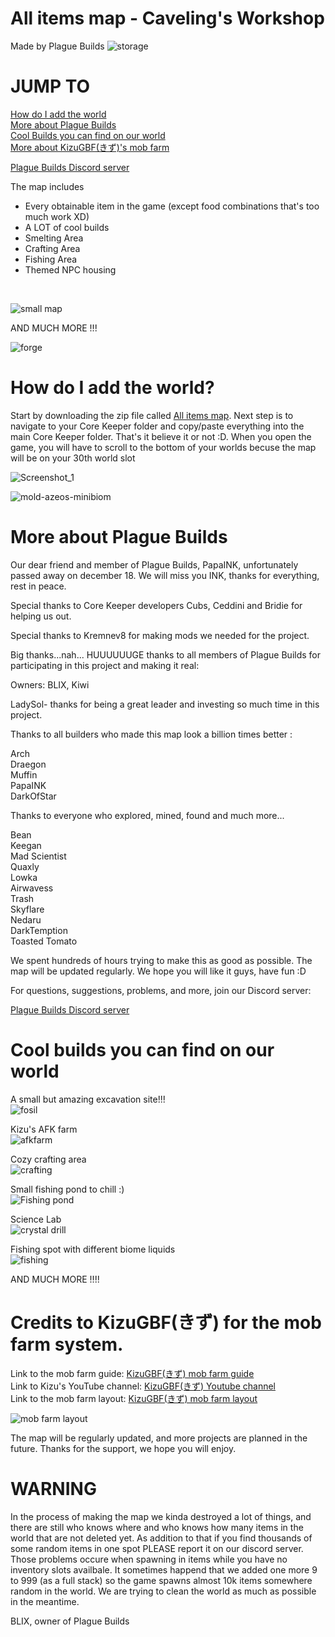 # All items map - Caveling's Workshop
Made by Plague Builds
<img>![storage](https://user-images.githubusercontent.com/124402987/216842885-2f7c1aac-2efd-4516-9071-e339960cb95f.png)

# JUMP TO
<a href=https://github.com/PlagueBuilds/All-items-map/blob/main/README.md#how-do-i-add-the-world title="How do I add the world">How do I add the world</a><br>
<a href=https://github.com/PlagueBuilds/All-items-map/blob/main/README.md#more-about-plague-builds title="More about Plague Builds">More about Plague Builds</a><br>
<a href=https://github.com/PlagueBuilds/All-items-map/blob/main/README.md#cool-builds-you-can-find-on-our-world title="Cool builds you can find on our world">Cool Builds you can find on our world</a><br>
<a href=https://github.com/PlagueBuilds/All-items-map/blob/main/README.md#credits-to-kizugbfきず-for-the-mob-farm-system>More about KizuGBF(きず)'s mob farm</a><br>

<a href=https://discord.gg/GCd3JTMDHc>Plague Builds Discord server</a><br>

The map includes
<ul>
  <li>Every obtainable item in the game (except food combinations that's too much work XD)</li>
  <li>A LOT of cool builds</li>
  <li>Smelting Area</li>
  <li>Crafting Area</li>
  <li>Fishing Area</li>
  <li>Themed NPC housing</li> 
</ul><br>

![small map](https://user-images.githubusercontent.com/124402987/217102216-b011a54a-e096-45f8-b95c-80344a9b1ab6.png)

AND MUCH MORE !!!

![forge](https://user-images.githubusercontent.com/124402987/216847733-9742a57a-8d50-4f0d-b252-31f0b15957d1.png)

# How do I add the world?

Start by downloading the zip file called <a href=https://github.com/PlagueBuilds/All-items-map/releases>All items map</a>.
Next step is to navigate to your Core Keeper folder and copy/paste everything into the main Core Keeper folder. That's it believe it or not :D. When you open the game, you will have to scroll to the bottom of your worlds becuse the map will be on your 30th world slot

![Screenshot_1](https://github.com/PlagueBuilds/All-items-map/assets/124402987/b56913b5-4ccd-4eab-92ed-1bde80f00be0)<br>



![mold-azeos-minibiom](https://user-images.githubusercontent.com/124402987/216847779-675a1e5b-72b5-4be6-bbde-b905c0eb844e.png)

# More about Plague Builds

Our dear friend and member of Plague Builds, PapaINK, unfortunately passed away on december 18.
We will miss you INK, thanks for everything, rest in peace.

Special thanks to Core Keeper developers Cubs, Ceddini and Bridie for helping us out.

Special thanks to Kremnev8 for making mods we needed for the project.

Big thanks...nah... HUUUUUUGE thanks to all members of Plague Builds for participating in this project and making it real:

Owners: BLIX, Kiwi

LadySol- thanks for being a great leader and investing so much time in this project.

Thanks to all builders who made this map look a billion times better :

Arch<br>
Draegon<br>
Muffin<br>
PapaINK<br>
DarkOfStar<br>

Thanks to everyone who explored, mined, found and much more...

Bean<br>
Keegan <br>
Mad Scientist<br>
Quaxly<br>
Lowka<br>
Airwavess<br>
Trash<br>
Skyflare<br>
Nedaru<br>
DarkTemption<br>
Toasted Tomato<br>

We spent hundreds of hours trying to make this as good as possible. The map will be updated regularly. We hope you will like it guys, have fun :D

For questions, suggestions, problems, and more, join our Discord server:

<a href=https://discord.gg/9YXPrPcK>Plague Builds Discord server</a>

# Cool builds you can find on our world

A small but amazing excavation site!!!<br>
![fosil](https://user-images.githubusercontent.com/124402987/216847948-cedecfc7-85c4-44f2-bccc-6cc02fa08943.png)<br>

Kizu's AFK farm<br>
![afkfarm](https://user-images.githubusercontent.com/124402987/216848059-ce76e977-c252-4b67-9066-e194f26320f9.png)<br>

Cozy crafting area<br>
![crafting](https://user-images.githubusercontent.com/124402987/216848264-2be3a7ee-89a3-4f85-9c79-7acf1d97f83e.png)<br>

Small fishing pond to chill :)<br>
![Fishing pond](https://user-images.githubusercontent.com/124402987/216850296-001c65f7-cf84-43a2-91b8-015d5111fa3b.png)<br>

Science Lab<br>
![crystal drill](https://user-images.githubusercontent.com/124402987/216850653-f60735e4-a2fc-48ee-b195-8a1c7bf5b447.png)<br>

Fishing spot with different biome liquids<br>
![fishing](https://user-images.githubusercontent.com/124402987/216852273-1167dec4-5958-4469-9a29-9f13c7bc0da4.png)<br>


AND MUCH MORE !!!!


# Credits to KizuGBF(きず) for the mob farm system.<br>
Link to the mob farm guide: <a href="https://www.youtube.com/watch?v=0hj4ZsZf-7k&t=2s">KizuGBF(きず) mob farm guide</a><br>
Link to Kizu's YouTube channel: <a href="https://www.youtube.com/@KizuGBF">KizuGBF(きず) Youtube channel</a><br>
Link to the mob farm layout: <a href="https://imgur.com/a/YbYvinM">KizuGBF(きず) mob farm layout</a><br>

![mob farm layout](https://user-images.githubusercontent.com/124402987/217102478-7d51505e-6a4c-49a6-b088-f1f65d08f8fa.jpg)<br>

The map will be regularly updated, and more projects are planned in the future. Thanks for the support, we hope you will enjoy.<br>

# WARNING
In the process of making the map we kinda destroyed a lot of things, and there are still who knows where and who knows how many items in the world that are not deleted yet. As addition to that if you find thousands of some random items in one spot PLEASE report it on our discord server. Those problems occure when spawning in items while you have no inventory slots availbale. It sometimes happend that we added one more 9 to 999 (as a full stack) so the game spawns almost 10k items somewhere random in the world. We are trying to clean the world as much as possible in the meantime.<br>

BLIX, owner of Plague Builds
